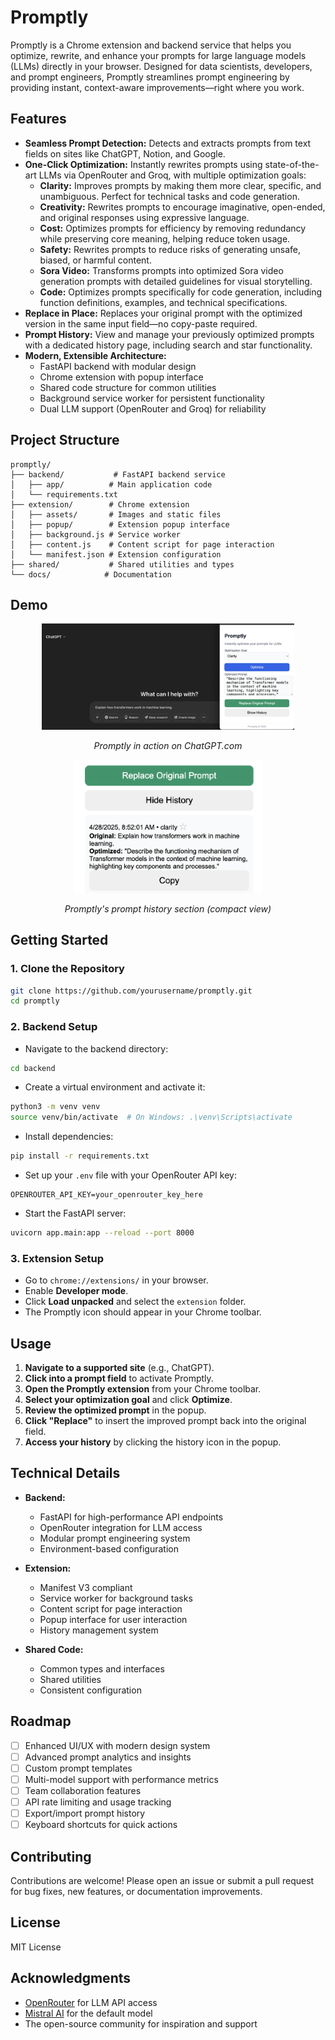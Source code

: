 # Promptly

Promptly is a Chrome extension and backend service that helps you optimize, rewrite, and enhance your prompts for large language models (LLMs) directly in your browser. Designed for data scientists, developers, and prompt engineers, Promptly streamlines prompt engineering by providing instant, context-aware improvements—right where you work.

## Features
* **Seamless Prompt Detection:** Detects and extracts prompts from text fields on sites like ChatGPT, Notion, and Google.
* **One-Click Optimization:** Instantly rewrites prompts using state-of-the-art LLMs via OpenRouter and Groq, with multiple optimization goals:
  - **Clarity:** Improves prompts by making them more clear, specific, and unambiguous. Perfect for technical tasks and code generation.
  - **Creativity:** Rewrites prompts to encourage imaginative, open-ended, and original responses using expressive language.
  - **Cost:** Optimizes prompts for efficiency by removing redundancy while preserving core meaning, helping reduce token usage.
  - **Safety:** Rewrites prompts to reduce risks of generating unsafe, biased, or harmful content.
  - **Sora Video:** Transforms prompts into optimized Sora video generation prompts with detailed guidelines for visual storytelling.
  - **Code:** Optimizes prompts specifically for code generation, including function definitions, examples, and technical specifications.
* **Replace in Place:** Replaces your original prompt with the optimized version in the same input field—no copy-paste required.
* **Prompt History:** View and manage your previously optimized prompts with a dedicated history page, including search and star functionality.
* **Modern, Extensible Architecture:** 
  - FastAPI backend with modular design
  - Chrome extension with popup interface
  - Shared code structure for common utilities
  - Background service worker for persistent functionality
  - Dual LLM support (OpenRouter and Groq) for reliability

## Project Structure
```
promptly/
├── backend/           # FastAPI backend service
│   ├── app/          # Main application code
│   └── requirements.txt
├── extension/        # Chrome extension
│   ├── assets/       # Images and static files
│   ├── popup/        # Extension popup interface
│   ├── background.js # Service worker
│   ├── content.js    # Content script for page interaction
│   └── manifest.json # Extension configuration
├── shared/           # Shared utilities and types
└── docs/            # Documentation
```

## Demo

<p align="center">
  <img src="extension/assets/Promptly_SS_1.png" width="80%" alt="Promptly in action on ChatGPT.com" />
</p>
<p align="center"><em>Promptly in action on ChatGPT.com</em></p>

<p align="center">
  <img src="extension/assets/Promptly_SS_2.png" alt="Promptly's prompt history section" width="60%">
</p>
<p align="center"><em>Promptly's prompt history section (compact view)</em></p>

## Getting Started

### 1. Clone the Repository
```bash
git clone https://github.com/yourusername/promptly.git
cd promptly
```

### 2. Backend Setup
* Navigate to the backend directory:
```bash
cd backend
```

* Create a virtual environment and activate it:
```bash
python3 -m venv venv
source venv/bin/activate  # On Windows: .\venv\Scripts\activate
```

* Install dependencies:
```bash
pip install -r requirements.txt
```

* Set up your `.env` file with your OpenRouter API key:
```
OPENROUTER_API_KEY=your_openrouter_key_here
```

* Start the FastAPI server:
```bash
uvicorn app.main:app --reload --port 8000
```

### 3. Extension Setup
* Go to `chrome://extensions/` in your browser.
* Enable **Developer mode**.
* Click **Load unpacked** and select the `extension` folder.
* The Promptly icon should appear in your Chrome toolbar.

## Usage
1. **Navigate to a supported site** (e.g., ChatGPT).
2. **Click into a prompt field** to activate Promptly.
3. **Open the Promptly extension** from your Chrome toolbar.
4. **Select your optimization goal** and click **Optimize**.
5. **Review the optimized prompt** in the popup.
6. **Click "Replace"** to insert the improved prompt back into the original field.
7. **Access your history** by clicking the history icon in the popup.

## Technical Details
* **Backend:**
  - FastAPI for high-performance API endpoints
  - OpenRouter integration for LLM access
  - Modular prompt engineering system
  - Environment-based configuration

* **Extension:**
  - Manifest V3 compliant
  - Service worker for background tasks
  - Content script for page interaction
  - Popup interface for user interaction
  - History management system

* **Shared Code:**
  - Common types and interfaces
  - Shared utilities
  - Consistent configuration

## Roadmap
* [ ] Enhanced UI/UX with modern design system
* [ ] Advanced prompt analytics and insights
* [ ] Custom prompt templates
* [ ] Multi-model support with performance metrics
* [ ] Team collaboration features
* [ ] API rate limiting and usage tracking
* [ ] Export/import prompt history
* [ ] Keyboard shortcuts for quick actions

## Contributing

Contributions are welcome! Please open an issue or submit a pull request for bug fixes, new features, or documentation improvements.

## License

MIT License

## Acknowledgments
* [OpenRouter](https://openrouter.ai/) for LLM API access
* [Mistral AI](https://mistral.ai/) for the default model
* The open-source community for inspiration and support
